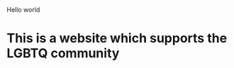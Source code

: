 <html>
<header><title>This is title</title></header>
<body>
Hello world  
  <h1>This is a website which supports the LGBTQ community</h1>
</body>
</html>
